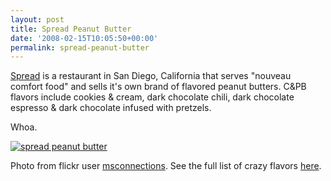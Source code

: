 ```yaml
---
layout: post
title: Spread Peanut Butter
date: '2008-02-15T10:05:50+00:00'
permalink: spread-peanut-butter
---
```

<a href="http://www.spreadtherestaurant.com/" title="Spread" target="_blank">Spread</a> is a restaurant in San Diego, California that serves "nouveau comfort food" and sells it's own brand of flavored peanut butters. C&amp;PB flavors include cookies &amp; cream, dark chocolate chili, dark chocolate espresso &amp; dark chocolate infused with pretzels. 

Whoa.

<a href="http://www.spreadtherestaurant.com/catalog/"><img src="http://farm3.static.flickr.com/2243/2201837813_564860ba5e.jpg?v=0" alt="spread peanut butter" /></a>

Photo from flickr user <a href="http://www.flickr.com/photos/msconnections/2201837813/" title="msconnections" target="_blank">msconnections</a>. See the full list of crazy flavors <a href="http://www.spreadtherestaurant.com/catalog/index.php?cPath=1&amp;sort=2a&amp;page=1&amp;osCsid=767e6102b029179ac91317999f2166fc" target="_blank" title="spread peanut butter flavors">here</a>.
